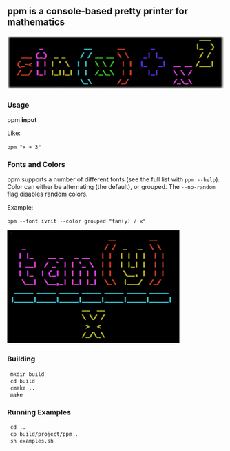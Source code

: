 ## <b>ppm</b> is a console-based pretty printer for mathematics

![alt text](doc/img/sin_blended.png)

### Usage

ppm <b>input</b>

Like:

`ppm "x + 3"`

### Fonts and Colors

ppm supports a number of different fonts (see the full list with `ppm --help`). Color can either be alternating (the default), or grouped. The `--no-random` flag disables random colors.

Example:

`ppm --font ivrit --color grouped "tan(y) / x"`

![alt text](doc/img/tan.png)

### Building

```
 mkdir build
 cd build
 cmake ..
 make
```

### Running Examples

```
 cd ..
 cp build/project/ppm .
 sh examples.sh
```
